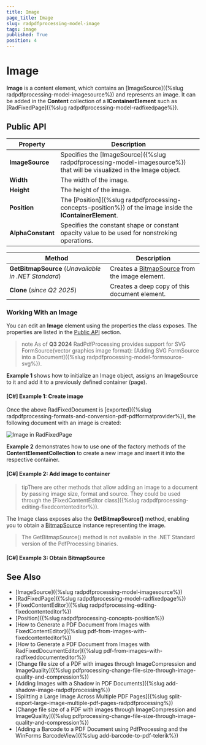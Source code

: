 ```yaml
---
title: Image
page_title: Image
slug: radpdfprocessing-model-image
tags: image
published: True
position: 4
---
```


# Image

**Image** is a content element, which contains an [ImageSource]({%slug radpdfprocessing-model-imagesource%}) and represents an image. It can be added in the **Content** collection of a **IContainerElement** such as [RadFixedPage]({%slug radpdfprocessing-model-radfixedpage%}). 

## Public API

| **Property**          | **Description**                                                                                 |
|-----------------------|-------------------------------------------------------------------------------------------------|
| **ImageSource**       | Specifies the [ImageSource]({%slug radpdfprocessing-model-imagesource%}) that will be visualized in the Image object. |
| **Width**             | The width of the image.                                                                     |
| **Height**            | The height of the image.                                                                    |
| **Position**          | The [Position]({%slug radpdfprocessing-concepts-position%}) of the image inside the **IContainerElement**. |
| **AlphaConstant**     | Specifies the constant shape or constant opacity value to be used for nonstroking operations.   |

| **Method**            | **Description**                                                                                 |
|-----------------------|-------------------------------------------------------------------------------------------------|
| **GetBitmapSource**  (_Unavailable in .NET Standard_) | Creates a [BitmapSource](https://docs.microsoft.com/en-us/dotnet/api/system.windows.media.imaging.bitmapsource) from the image element.|
| **Clone** (_since Q2 2025_)                | Creates a deep copy of this document element.                                                  |

### Working With an Image

You can edit an __Image__ element using the properties the class exposes. The properties are listed in the [Public API](#public-api) section.       

>note As of **Q3 2024** RadPdfProcessing provides support for SVG FormSource(vector graphics image format): [Adding SVG FormSource into a Document]({%slug radpdfprocessing-model-formsource-svg%}).
            
__Example 1__ shows how to initialize an Image object, assigns an ImageSource to it and add it to a previously defined container (page).
      
#### __[C#] Example 1: Create image__

<snippet id='pdf-create-image'/>

Once the above RadFixedDocument is [exported]({%slug radpdfprocessing-formats-and-conversion-pdf-pdfformatprovider%}), the following document with an image is created:

![Image in RadFixedPage](images/pdf-processing-image.png)    

__Example 2__ demonstrates how to use one of the factory methods of the __ContentElementCollection__ to create a new image and insert it into the respective container.     

#### __[C#] Example 2: Add image to container__

<snippet id='pdf-image-source'/>

>tipThere are other methods that allow adding an image to a document by passing image size, format and source. They could be used through the [FixedContentEditor class]({%slug radpdfprocessing-editing-fixedcontenteditor%}).     

The Image class exposes also the **GetBitmapSource()** method, enabling you to obtain a [BitmapSource](https://docs.microsoft.com/en-us/dotnet/api/system.windows.media.imaging.bitmapsource) instance representing the image.

>  The GetBitmapSource() method is not available in the .NET Standard version of the PdfProcessing binaries.

#### __[C#] Example 3: Obtain BitmapSource__

<snippet id='pdf-obtain-botmap-source'/>

## See Also
 
 * [ImageSource]({%slug radpdfprocessing-model-imagesource%})
 * [RadFixedPage]({%slug radpdfprocessing-model-radfixedpage%})
 * [FixedContentEditor]({%slug radpdfprocessing-editing-fixedcontenteditor%})
 * [Position]({%slug radpdfprocessing-concepts-position%})
 * [How to Generate a PDF Document from Images with FixedContentEditor]({%slug pdf-from-images-with-fixedcontenteditor%})
 * [How to Generate a PDF Document from Images with RadFixedDocumentEditor]({%slug pdf-from-images-with-radfixeddocumenteditor%})
 * [Change file size of a PDF with images through ImageCompression and ImageQuality]({%slug pdfprocessing-change-file-size-through-image-quality-and-compression%})
 * [Adding Images with a Shadow in PDF Documents]({%slug add-shadow-image-radpdfprocessing%})
 * [Splitting a Large Image Across Multiple PDF Pages]({%slug split-export-large-image-multiple-pdf-pages-radpdfprocessing%})
 * [Change file size of a PDF with images through ImageCompression and ImageQuality]({%slug pdfprocessing-change-file-size-through-image-quality-and-compression%})
 * [Adding a Barcode to a PDF Document using PdfProcessing and the WinForms BarcodeView]({%slug add-barcode-to-pdf-telerik%})
